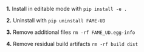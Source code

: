 **1.** Install in editable mode with `pip install -e .`

**2.** Uninstall with `pip uninstall FAME-UD`

**3.** Remove additional files `rm -rf FAME_UD.egg-info`

**4.** Remove residual build artifacts `rm -rf build dist`
